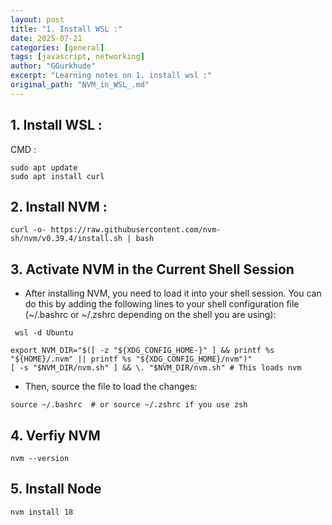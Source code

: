 ```yaml
---
layout: post
title: "1. Install WSL :"
date: 2025-07-21
categories: [general]
tags: [javascript, networking]
author: "GGurkhude"
excerpt: "Learning notes on 1. install wsl :"
original_path: "NVM_in_WSL_.md"
---
```


## 1. Install WSL : 
CMD : 
```
sudo apt update
sudo apt install curl
```

## 2. Install NVM :
```
curl -o- https://raw.githubusercontent.com/nvm-sh/nvm/v0.39.4/install.sh | bash
```

## 3. Activate NVM in the Current Shell Session
- After installing NVM, you need to load it into your shell session. You can do this by adding the following lines to your shell configuration file (~/.bashrc or ~/.zshrc depending on the shell you are using):

```
 wsl -d Ubuntu
```

```
export NVM_DIR="$([ -z "${XDG_CONFIG_HOME-}" ] && printf %s "${HOME}/.nvm" || printf %s "${XDG_CONFIG_HOME}/nvm")"
[ -s "$NVM_DIR/nvm.sh" ] && \. "$NVM_DIR/nvm.sh" # This loads nvm

```
- Then, source the file to load the changes:
```
source ~/.bashrc  # or source ~/.zshrc if you use zsh
```

## 4. Verfiy NVM
 ```
 nvm --version
 ```

## 5. Install Node
 ```
 nvm install 18
 ```

